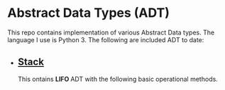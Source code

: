 # Abstract Data Types (ADT)
This repo contains implementation of various Abstract Data types.  The language I use is Python 3. The following are included ADT to date:

<ul> 
   <li> <h2><a href="https://github.com/Abdullahi-a-hussein/ADT/blob/master/Stack/stack.py"> Stack</a> </h2></li>
   <p> This ontains <b> LIFO </b> ADT with the following basic operational methods. </p>
</ul>
